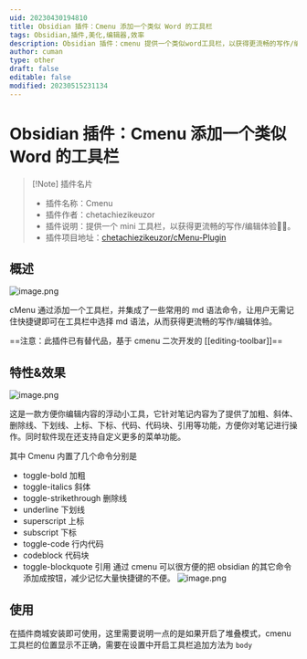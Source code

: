 ```yaml
---
uid: 20230430194810
title: Obsidian 插件：Cmenu 添加一个类似 Word 的工具栏
tags: Obsidian,插件,美化,编辑器,效率
description: Obsidian 插件：cmenu 提供一个类似word工具栏，以获得更流畅的写作/编辑体验
author: cuman
type: other
draft: false
editable: false
modified: 20230515231134
---
```


# Obsidian 插件：Cmenu 添加一个类似 Word 的工具栏

> [!Note] 插件名片
> - 插件名称：Cmenu
> - 插件作者：chetachiezikeuzor
> - 插件说明：提供一个 mini 工具栏，以获得更流畅的写作/编辑体验✍🏽。
> - 插件项目地址：[chetachiezikeuzor/cMenu-Plugin](https://github.com/chetachiezikeuzor/cMenu-Plugin)

## 概述

![image.png](https://cdn.pkmer.cn/images/202304301950795.png!pkmer)

cMenu 通过添加一个工具栏，并集成了一些常用的 md 语法命令，让用户无需记住快捷键即可在工具栏中选择 md 语法，从而获得更流畅的写作/编辑体验。

==注意：此插件已有替代品，基于 cmenu 二次开发的 [[editing-toolbar]]==

## 特性&效果

![image.png](https://cdn.pkmer.cn/images/202304302129195.png!pkmer)

 这是一款方便你编辑内容的浮动小工具，它针对笔记内容为了提供了加粗、斜体、删除线、下划线、上标、下标、代码、代码块、引用等功能，方便你对笔记进行操作。同时软件现在还支持自定义更多的菜单功能。

 其中 Cmenu 内置了几个命令分别是

 - toggle-bold 加粗
 - toggle-italics 斜体
 - toggle-strikethrough 删除线
 - underline 下划线
 - superscript 上标
 - subscript 下标
 - toggle-code 行内代码
 - codeblock 代码块
 - toggle-blockquote 引用
通过 cmenu 可以很方便的把 obsidian 的其它命令添加成按钮，减少记忆大量快捷键的不便。
![image.png](https://cdn.pkmer.cn/images/202304302306733.png!pkmer)

## 使用

 在插件商城安装即可使用，这里需要说明一点的是如果开启了堆叠模式，cmenu 工具栏的位置显示不正确，需要在设置中开启工具栏追加方法为 `body`
